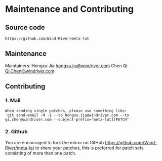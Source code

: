# Maintenance and Contributing
## Source code
```
https://github.com/Wind-River/meta-lat
```

## Maintenance
Maintainers: Hongxu Jia <hongxu.jia@windriver.com>
             Chen Qi <Qi.Chen@windriver.com>

## Contributing
### 1. Mail
```
When sending single patches, please use something like:
'git send-email -M -1 --to hongxu.jia@windriver.com --to qi.chen@windriver.com --subject-prefix="meta-lat][PATCH"'
```

### 2. Github
You are encouraged to fork the mirror on GitHub https://github.com/Wind-River/meta-lat
to share your patches, this is preferred for patch sets consisting of more than one patch.
